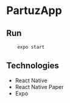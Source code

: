 # PartuzApp

## Run
        expo start

## Technologies

- React Native
- React Native Paper
- Expo
  
